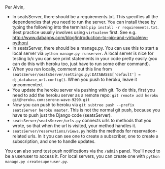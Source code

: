Per Alvin,
* In seatsServer, there should be a requirements.txt. This specifies all the dependencies that you need to run the server. You can install these by typing the following into the terminal: `pip install -r requirements.txt`. Best practice usually involves using `virtualenv` first. See e.g. <http://www.dabapps.com/blog/introduction-to-pip-and-virtualenv-python/>
* In seatsServer, there should be a manage.py. You can use this to start a local server via `python manage.py runserver`. A local server is nice for testing b/c you can see print statements in your code pretty easily (you can do this with heroku too, just have to run some other command).
* When you run locally, comment out this line from `seatsServer/seatsServer/settings.py`: `DATABASES['default'] =  dj_database_url.config()`. When you push to heroku, leave it uncommented.
* You update the heroku server via pushing with git. To do this, first you need to add the heroku server as a remote repo: `git remote add heroku  git@heroku.com:serene-wave-9290.git`
* Now you can push to heroku via `git subtree push --prefix seatsServer heroku master`. This is not the normal git push, because you have to push just the Django code (seatsServer).
* `seatsServer/seatsServer/urls.py` connects urls to methods that you wrote, so that when the url is visited, your method handles it.
* `seatsServer/reservations/views.py` holds the methods for reservation-related urls. In it you can see one to create a subscriber, one to create a subscription, and one to handle updates.

You can also send test push notifications via the `/admin` panel. You'll need to be a useruser to access it. For local servers, you can create one with `python manage.py createsuperuser.py`.
